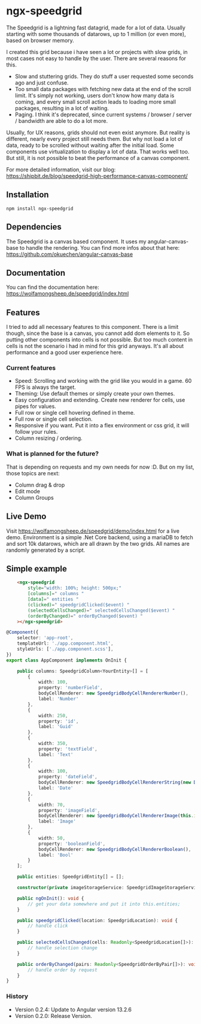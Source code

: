 # ngx-speedgrid

The Speedgrid is a lightning fast datagrid, made for a lot of data. Usually starting with some thousands of datarows, up to 1 million (or even more), based on browser memory.

I created this grid because i have seen a lot or projects with slow grids, in most cases not easy to handle by the user. There are several reasons for this.

- Slow and stuttering grids. They do stuff a user requested some seconds ago and just confuse.
- Too small data packages with fetching new data at the end of the scroll limit. It's simply not working, users don't know how many data is coming, and every small scroll action leads to loading more small packages, resulting in a lot of waiting.
- Paging. I think it's deprecated, since current systems / browser / server / bandwidth are able to do a lot more.

Usually, for UX reasons, grids should not even exist anymore. But reality is different, nearly every project still needs them. But why not load a lot of data, ready to be scrolled without waiting after the initial load. Some components use virtualization to display a lot of data. That works well too. But still, it is not possible to beat the performance of a canvas component.

For more detailed information, visit our blog: https://shipbit.de/blog/speedgrid-high-performance-canvas-component/

## Installation

`npm install ngx-speedgrid`

## Dependencies

The Speedgrid is a canvas based component. It uses my angular-canvas-base to handle the rendering. You can find more infos about that here: https://github.com/okuechen/angular-canvas-base

## Documentation

You can find the documentation here: https://wolfamongsheep.de/speedgrid/index.html

## Features

I tried to add all necessary features to this component. There is a limit though, since the base is a canvas, you cannot add dom elements to it. So putting other components into cells is not possible. But too much content in cells is not the scenario i had in mind for this grid anyways. It's all about performance and a good user experience here.

### Current features

- Speed: Scrolling and working with the grid like you would in a game. 60 FPS is always the target.
- Theming: Use default themes or simply create your own themes.
- Easy configuration and extending. Create new renderer for cells, use pipes for values.
- Full row or single cell hovering defined in theme.
- Full row or single cell selection.
- Responsive if you want. Put it into a flex environment or css grid, it will follow your rules.
- Column resizing / ordering.

### What is planned for the future?

That is depending on requests and my own needs for now :D. But on my list, those topics are next:

- Column drag & drop
- Edit mode
- Column Groups

## Live Demo

Visit https://wolfamongsheep.de/speedgrid/demo/index.html for a live demo. Environment is a simple .Net Core backend, using a mariaDB to fetch and sort 10k datarows, which are all drawn by the two grids. All names are randomly generated by a script.

## Simple example

```html
    <ngx-speedgrid
        style="width: 100%; height: 500px;"
        [columns]=" columns "
        [data]=" entities "
        (clicked)=" speedgridClicked($event) "
        (selectedCellsChanged)=" selectedCellsChanged($event) "
        (orderByChanged)=" orderByChanged($event) "
    ></ngx-speedgrid>
```

```typescript
@Component({
    selector: 'app-root',
    templateUrl: './app.component.html',
    styleUrls: ['./app.component.scss'],
})
export class AppComponent implements OnInit {

    public columns: SpeedgridColumn<YourEntity>[] = [
        {
            width: 100,
            property: 'numberField',
            bodyCellRenderer: new SpeedgridBodyCellRendererNumber(),
            label: 'Number'
        },
        {
            width: 250,
            property: 'id',
            label: 'Guid'
        },
        {
            width: 350,
            property: 'textField',
            label: 'Text'
        },
        {
            width: 100,
            property: 'dateField',
            bodyCellRenderer: new SpeedgridBodyCellRendererString(new DatePipe('en-US')),
            label: 'Date'
        },
        {
            width: 70,
            property: 'imageField',
            bodyCellRenderer: new SpeedgridBodyCellRendererImage(this.imageStorageService, 16, 16),
            label: 'Image'
        },
        {
            width: 50,
            property: 'booleanField',
            bodyCellRenderer: new SpeedgridBodyCellRendererBoolean(),
            label: 'Bool'
        }
    ];

    public entities: SpeedgridEntity[] = [];

    constructor(private imageStorageService: SpeedgridImageStorageService) {}

    public ngOnInit(): void {
        // get your data somewhere and put it into this.entities;
    }

    public speedgridClicked(location: SpeedgridLocation): void {
        // handle click
    }

    public selectedCellsChanged(cells: Readonly<SpeedgridLocation[]>): void {
        // handle selection change
    }

    public orderByChanged(pairs: Readonly<SpeedgridOrderByPair[]>): void {
        // handle order by request
    }
}
```

### History

- Version 0.2.4: Update to Angular version 13.2.6
- Version 0.2.0: Release Version.